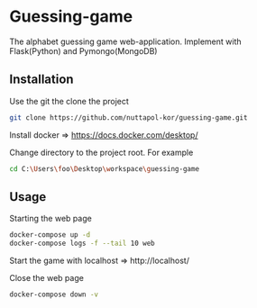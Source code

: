 # Guessing-game
The alphabet guessing game web-application. Implement with Flask(Python) and Pymongo(MongoDB)

## Installation

Use the git the clone the project

```bash
git clone https://github.com/nuttapol-kor/guessing-game.git
```

Install docker => https://docs.docker.com/desktop/

Change directory to the project root. For example
```bash
cd C:\Users\foo\Desktop\workspace\guessing-game
```



## Usage

Starting the web page
```bash
docker-compose up -d
docker-compose logs -f --tail 10 web
```
Start the game with localhost => http://localhost/

Close the web page
```bash
docker-compose down -v
```

